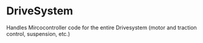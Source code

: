 # DriveSystem
Handles Mircocontroller code for the entire Drivesystem (motor and traction control, suspension, etc.)
